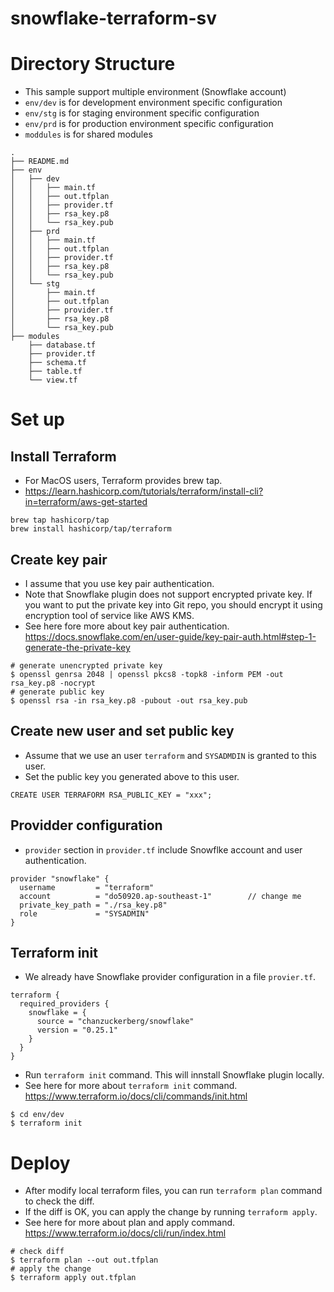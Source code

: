 # snowflake-terraform-sv

# Directory Structure

* This sample support multiple environment (Snowflake account)
* `env/dev` is for development environment specific configuration
* `env/stg` is for staging environment specific configuration
* `env/prd` is for production environment specific configuration
* `moddules` is for shared modules

```
.
├── README.md
├── env
│   ├── dev
│   │   ├── main.tf
│   │   ├── out.tfplan
│   │   ├── provider.tf
│   │   ├── rsa_key.p8
│   │   └── rsa_key.pub
│   ├── prd
│   │   ├── main.tf
│   │   ├── out.tfplan
│   │   ├── provider.tf
│   │   ├── rsa_key.p8
│   │   └── rsa_key.pub
│   └── stg
│       ├── main.tf
│       ├── out.tfplan
│       ├── provider.tf
│       ├── rsa_key.p8
│       └── rsa_key.pub
├── modules
    ├── database.tf
    ├── provider.tf
    ├── schema.tf
    ├── table.tf
    └── view.tf
```

# Set up

## Install Terraform

* For MacOS users, Terraform provides brew tap. 
* https://learn.hashicorp.com/tutorials/terraform/install-cli?in=terraform/aws-get-started

```
brew tap hashicorp/tap
brew install hashicorp/tap/terraform
```

## Create key pair

* I assume that you use key pair authentication.
* Note that Snowflake plugin does not support encrypted private key. If you want to put the private key into Git repo, you should encrypt it using encryption tool of service like AWS KMS.
* See here fore more about key pair authentication. https://docs.snowflake.com/en/user-guide/key-pair-auth.html#step-1-generate-the-private-key

```
# generate unencrypted private key
$ openssl genrsa 2048 | openssl pkcs8 -topk8 -inform PEM -out rsa_key.p8 -nocrypt
# generate public key
$ openssl rsa -in rsa_key.p8 -pubout -out rsa_key.pub
```

## Create new user and set public key

* Assume that we use an user `terraform` and `SYSADMDIN` is granted to this user.
* Set the public key you generated above to this user.

```
CREATE USER TERRAFORM RSA_PUBLIC_KEY = "xxx";
```

## Providder configuration

* `provider` section in `provider.tf` include Snowflke account and user authentication.

```
provider "snowflake" {
  username         = "terraform"
  account          = "do50920.ap-southeast-1"        // change me
  private_key_path = "./rsa_key.p8"
  role             = "SYSADMIN"
}
```

## Terraform init

* We already have Snowflake provider configuration in a file `provier.tf`.

```
terraform {
  required_providers {
    snowflake = {
      source = "chanzuckerberg/snowflake"
      version = "0.25.1"
    }
  }
}
```

* Run `terraform init` command. This will innstall Snowflake plugin locally.
* See here for more about `terraform init` command. https://www.terraform.io/docs/cli/commands/init.html

```
$ cd env/dev
$ terraform init
```

# Deploy

* After modify local terraform files, you can run `terraform plan` command to check the diff.
* If the diff is OK, you can apply the change by running `terraform apply`.
* See here for more about plan and apply command. https://www.terraform.io/docs/cli/run/index.html

```
# check diff
$ terraform plan --out out.tfplan
# apply the change
$ terraform apply out.tfplan
```
